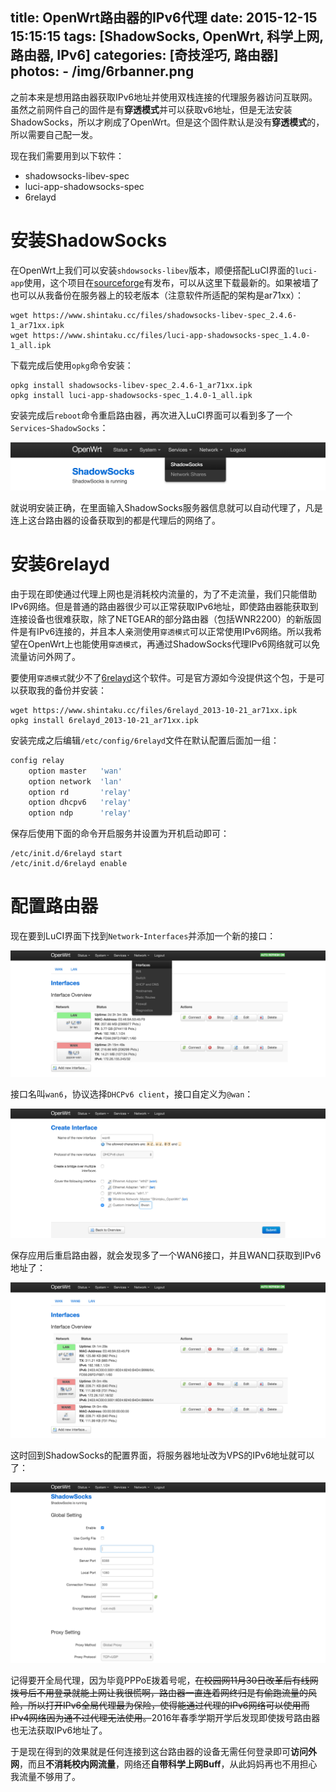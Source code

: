 title: OpenWrt路由器的IPv6代理
date: 2015-12-15 15:15:15
tags: [ShadowSocks, OpenWrt, 科学上网, 路由器, IPv6]
categories: [奇技淫巧, 路由器]
photos:
	- /img/6rbanner.png
---

之前本来是想用路由器获取IPv6地址并使用双栈连接的代理服务器访问互联网。虽然之前网件自己的固件是有**穿透模式**并可以获取v6地址，但是无法安装ShadowSocks，所以才刷成了OpenWrt。但是这个固件默认是没有**穿透模式**的，所以需要自己配一发。

现在我们需要用到以下软件：

+ shadowsocks-libev-spec
+ luci-app-shadowsocks-spec
+ 6relayd

# 安装ShadowSocks
在OpenWrt上我们可以安装`shdowsocks-libev`版本，顺便搭配LuCI界面的`luci-app`使用，这个项目在[sourceforge](https://sourceforge.net/projects/openwrt-dist/files/shadowsocks-libev/)有发布，可以从这里下载最新的。如果被墙了也可以从我备份在服务器上的较老版本（注意软件所适配的架构是ar71xx）：

	wget https://www.shintaku.cc/files/shadowsocks-libev-spec_2.4.6-1_ar71xx.ipk
	wget https://www.shintaku.cc/files/luci-app-shadowsocks-spec_1.4.0-1_all.ipk
	
下载完成后使用`opkg`命令安装：

	opkg install shadowsocks-libev-spec_2.4.6-1_ar71xx.ipk
	opkg install luci-app-shadowsocks-spec_1.4.0-1_all.ipk
	
安装完成后`reboot`命令重启路由器，再次进入LuCI界面可以看到多了一个`Services`-`ShadowSocks`：
	
![ShadowSocks](/img/opss.png)

就说明安装正确，在里面输入ShadowSocks服务器信息就可以自动代理了，凡是连上这台路由器的设备获取到的都是代理后的网络了。

# 安装6relayd
由于现在即使通过代理上网也是消耗校内流量的，为了不走流量，我们只能借助IPv6网络。但是普通的路由器很少可以正常获取IPv6地址，即使路由器能获取到连接设备也很难获取，除了NETGEAR的部分路由器（包括WNR2200）的新版固件是有IPv6连接的，并且本人亲测使用`穿透模式`可以正常使用IPv6网络。所以我希望在OpenWrt上也能使用`穿透模式`，再通过ShadowSocks代理IPv6网络就可以免流量访问外网了。

要使用`穿透模式`就少不了[6relayd](https://wiki.openwrt.org/doc/uci/6relayd)这个软件。可是官方源如今没提供这个包，于是可以获取我的备份并安装：

	wget https://www.shintaku.cc/files/6relayd_2013-10-21_ar71xx.ipk
	opkg install 6relayd_2013-10-21_ar71xx.ipk
	
安装完成之后编辑`/etc/config/6relayd`文件在默认配置后面加一组：

```sh
config relay
	option master   'wan'
	option network  'lan'
	option rd       'relay'
	option dhcpv6   'relay'
	option ndp      'relay'
```
保存后使用下面的命令开启服务并设置为开机启动即可：

	/etc/init.d/6relayd start
	/etc/init.d/6relayd enable

# 配置路由器
现在要到LuCI界面下找到`Network`-`Interfaces`并添加一个新的接口：

![Add new interface](/img/opnew.png)

接口名叫`wan6`，协议选择`DHCPv6 client`，接口自定义为`@wan`：

![wan6](/img/opwan6.png)

保存应用后重启路由器，就会发现多了一个WAN6接口，并且WAN口获取到IPv6地址了：

![IPv6地址](/img/opipv6.png)

这时回到ShadowSocks的配置界面，将服务器地址改为VPS的IPv6地址就可以了：

![ShadowSocks设置](/img/opsss.png)

记得要开全局代理，因为毕竟PPPoE拨着号呢，~~在校园网11月30日改革后有线网拨号后不用登录就能上网让我很慌啊，路由器一直连着网终归是有偷跑流量的风险，所以打开IPv6全局代理最为保险，使得能通过代理的IPv6网络可以使用而IPv4网络因为通不过代理无法使用。~~2016年春季学期开学后发现即使拨号路由器也无法获取IPv6地址了。

于是现在得到的效果就是任何连接到这台路由器的设备无需任何登录即可**访问外网**，而且**不消耗校内网流量**，网络还**自带科学上网Buff**，从此妈妈再也不用担心我流量不够用了。